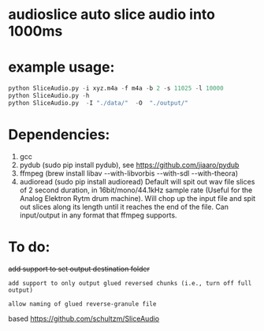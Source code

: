 # audioslice auto slice audio into 1000ms 

# example usage:
```python
python SliceAudio.py -i xyz.m4a -f m4a -b 2 -s 11025 -l 10000
python SliceAudio.py -h
python SliceAudio.py  -I "./data/"  -O  "./output/"
```
# Dependencies:

1. gcc
2. pydub (sudo pip install pydub), see https://github.com/jiaaro/pydub
3. ffmpeg (brew install libav --with-libvorbis --with-sdl --with-theora)
4. audioread (sudo pip install audioread)
Default will spit out wav file slices of 2 second duration, in 16bit/mono/44.1kHz sample rate (Useful for the
Analog Elektron Rytm drum machine).
Will chop up the input file and spit out slices along its length until it reaches the end of the file.
Can input/output in any format that ffmpeg supports.

# To do:

~~add support to set output destination folder~~

	add support to only output glued reversed chunks (i.e., turn off full output)

	allow naming of glued reverse-granule file


based https://github.com/schultzm/SliceAudio
